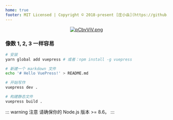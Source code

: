 ```yaml
---
home: true
footer: MIT Licensed | Copyright © 2018-present [庄小焱](https://github.com/Zhuang-XiaoYan)
---
```


<div align="center">

[![pCbvViV.png](https://s1.ax1x.com/2023/07/22/pCbvViV.png)](https://imgse.com/i/pCbvViV)

</div>


### 像数 1, 2, 3 一样容易

``` bash
# 安装
yarn global add vuepress # 或者：npm install -g vuepress

# 新建一个 markdown 文件
echo '# Hello VuePress!' > README.md

# 开始写作
vuepress dev .

# 构建静态文件
vuepress build .
```

::: warning 注意
请确保你的 Node.js 版本 >= 8.6。
:::

